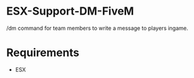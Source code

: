 # ESX-Support-DM-FiveM
/dm command for team members to write a message to players ingame.

# Requirements
- ESX
